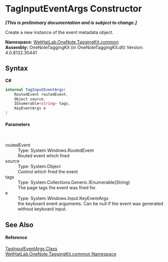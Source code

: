 # TagInputEventArgs Constructor 
 _**\[This is preliminary documentation and is subject to change.\]**_

Create a new instance of the event metadata object.

**Namespace:**&nbsp;<a href="bcdbab9c-63d1-48a4-6937-af53fb8d9a55">WetHatLab.OneNote.TaggingKit.common</a><br />**Assembly:**&nbsp;OneNoteTaggingKit (in OneNoteTaggingKit.dll) Version: 4.0.8132.30441

## Syntax

**C#**<br />
``` C#
internal TagInputEventArgs(
	RoutedEvent routedEvent,
	Object source,
	IEnumerable<string> tags,
	KeyEventArgs e
)
```


#### Parameters
&nbsp;<dl><dt>routedEvent</dt><dd>Type: System.Windows.RoutedEvent<br />Routed event which fired</dd><dt>source</dt><dd>Type: System.Object<br />Control which fired the event</dd><dt>tags</dt><dd>Type: System.Collections.Generic.IEnumerable(String)<br />The page tags the event was fired for.</dd><dt>e</dt><dd>Type: System.Windows.Input.KeyEventArgs<br />the keyboard event arguments. Can be null if the event was generated without keyboard input.</dd></dl>

## See Also


#### Reference
<a href="4051f65e-9ee9-3336-b314-349b990ed8df">TagInputEventArgs Class</a><br /><a href="bcdbab9c-63d1-48a4-6937-af53fb8d9a55">WetHatLab.OneNote.TaggingKit.common Namespace</a><br />